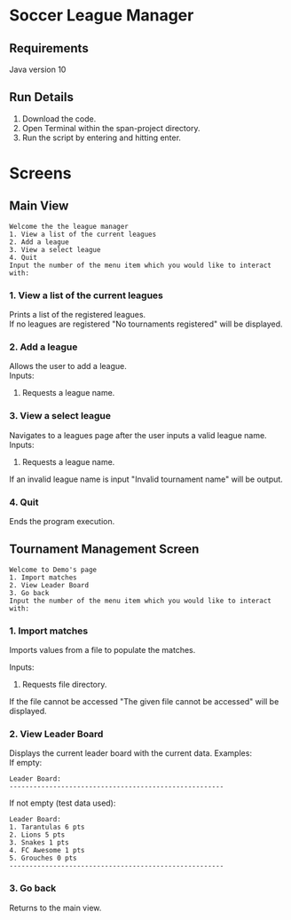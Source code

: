# Soccer League Manager
## Requirements
Java version 10
## Run Details
1. Download the code.
2. Open Terminal within the span-project directory.
3. Run the script by entering  and hitting enter.

# Screens
## Main View
```
Welcome the the league manager
1. View a list of the current leagues
2. Add a league
3. View a select league
4. Quit
Input the number of the menu item which you would like to interact with: 
```

### 1. View a list of the current leagues
Prints a list of the registered leagues.  
If no leagues are registered "No tournaments registered" will be displayed.

### 2. Add a league
Allows the user to add a league.  
Inputs:
1. Requests a league name.

### 3. View a select league
Navigates to a leagues page after the user inputs a valid league name.  
Inputs:
1. Requests a league name.

If an invalid league name is input "Invalid tournament name" will be output.

### 4. Quit
Ends the program execution.

## Tournament Management Screen
```
Welcome to Demo's page
1. Import matches
2. View Leader Board
3. Go back
Input the number of the menu item which you would like to interact with:
```

### 1. Import matches
Imports values from a file to populate the matches.  

Inputs:
1. Requests file directory.

If the file cannot be accessed "The given file cannot be accessed" will be displayed.

### 2. View Leader Board
Displays the current leader board with the current data.
Examples:  
If empty:
```
Leader Board:
------------------------------------------------------
```
If not empty (test data used):  
```
Leader Board:
1. Tarantulas 6 pts
2. Lions 5 pts
3. Snakes 1 pts
4. FC Awesome 1 pts
5. Grouches 0 pts
------------------------------------------------------
```
### 3. Go back
Returns to the main view.
